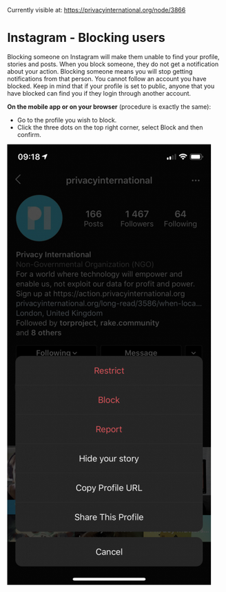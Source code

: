 Currently visible at: https://privacyinternational.org/node/3866

# Instagram - Blocking users

Blocking someone on Instagram will make them unable to find your profile, stories and posts. When you block someone, they do not get a notification about your action. Blocking someone means you will stop getting notifications from that person. You cannot follow an account you have blocked. Keep in mind that if your profile is set to public, anyone that you have blocked can find you if they login through another account.

**On the mobile app or on your browser** (procedure is exactly the same):

* Go to the profile you wish to block.
* Click the three dots on the top right corner, select Block and then confirm.

![Block user](../images/Instagram/instagram-block-1.PNG?raw=true)
 
